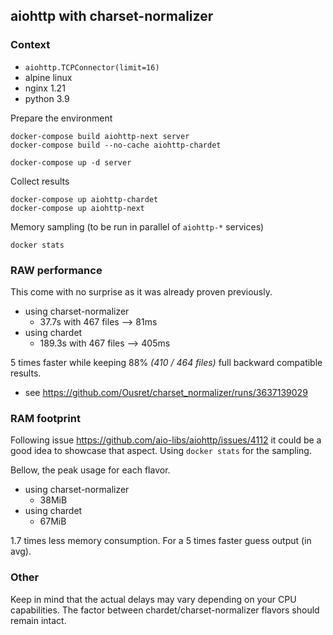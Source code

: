 aiohttp with charset-normalizer
-------------------------------

### Context

- `aiohttp.TCPConnector(limit=16)`
- alpine linux
- nginx 1.21
- python 3.9

Prepare the environment 

```
docker-compose build aiohttp-next server
docker-compose build --no-cache aiohttp-chardet

docker-compose up -d server
```

Collect results

```
docker-compose up aiohttp-chardet
docker-compose up aiohttp-next
```

Memory sampling (to be run in parallel of `aiohttp-*` services)

```
docker stats
```

### RAW performance

This come with no surprise as it was already proven previously.

- using charset-normalizer
  - 37.7s with 467 files --> 81ms 
- using chardet
  - 189.3s with 467 files --> 405ms

5 times faster while keeping 88% _(410 / 464 files)_ full backward compatible results.
- see https://github.com/Ousret/charset_normalizer/runs/3637139029 

### RAM footprint

Following issue https://github.com/aio-libs/aiohttp/issues/4112 it could be a good idea to showcase that aspect.
Using `docker stats` for the sampling.

Bellow, the peak usage for each flavor.

- using charset-normalizer
  - 38MiB
- using chardet
  - 67MiB

1.7 times less memory consumption. For a 5 times faster guess output (in avg).

### Other

Keep in mind that the actual delays may vary depending on your CPU capabilities. 
The factor between chardet/charset-normalizer flavors should remain intact.
